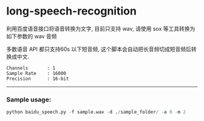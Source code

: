 # long-speech-recognition


利用百度语音接口将语音转换为文字, 目前只支持 wav, 请使用 sox 等工具转换为如下参数的 wav 音频

多数语音 API 都只支持60s 以下短音频, 这个脚本会自动把长音频切成短音频后转换成中文.


```
Channels       : 1
Sample Rate    : 16000
Precision      : 16-bit
```

---
### Sample usage:

```python
python baidu_speech.py -f sample.wav -d ./sample_folder/ -a 0 -m 2
```
